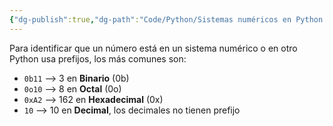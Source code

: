 ```yaml
---
{"dg-publish":true,"dg-path":"Code/Python/Sistemas numéricos en Python.md","permalink":"/code/python/sistemas-numericos-en-python/","created":"2024-05-29T17:10","updated":"2024-05-29T18:29"}
---
```


Para identificar que un número está en un sistema numérico o en otro Python usa prefijos, los más comunes son:
- `0b11` --> 3 en **Binario** (0b)
- `0o10` --> 8 en **Octal** (0o)
- `0xA2` --> 162 en **Hexadecimal** (0x)
- `10` --> 10 en **Decimal**, los decimales no tienen prefijo